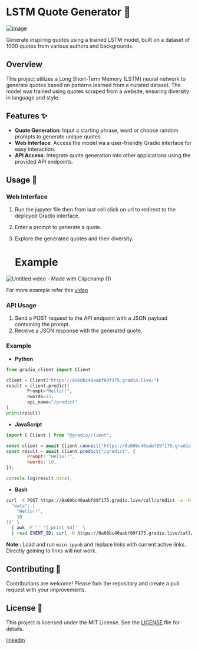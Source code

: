 # LSTM Quote Generator 📜

[![image](https://github.com/akesh-0909/Quotes-Generator-using-LSTM-/assets/155313882/1d0f225f-f6b4-4f67-8878-aa92aabd9a96)
](https://youtu.be/A6BeG1yf6Jw?si=oWzK_CUsvm4HdbAe)


Generate inspiring quotes using a trained LSTM model, built on a dataset of 1000 quotes from various authors and backgrounds.

## Overview

This project utilizes a Long Short-Term Memory (LSTM) neural network to generate quotes based on patterns learned from a curated dataset. The model was trained using quotes scraped from a website, ensuring diversity in language and style.

## Features ✨

- **Quote Generation**: Input a starting phrase, word  or choose random prompts to generate unique quotes.
- **Web Interface**: Access the model via a user-friendly Gradio interface for easy interaction.
- **API Access**: Integrate quote generation into other applications using the provided API endpoints.

## Usage 🚀

### Web Interface

1. Run the jupyter file then from last cell click on url to redirect to the deployed Gradio interface.
2. Enter a prompt to generate a quote.
3. Explore the generated quotes and their diversity.

   # Example
![Untitled video - Made with Clipchamp (1)](https://github.com/akesh-0909/Quotes-Generator-using-LSTM-/assets/155313882/de3e9a73-2187-4689-a560-c091387861c3)

For more example refer this [video](https://youtu.be/A6BeG1yf6Jw?si=8SPN2DN3bcEz1ZZF)


### API Usage

1. Send a POST request to the API endpoint with a JSON payload containing the prompt.
2. Receive a JSON response with the generated quote.
 

### Example
- **Python**
```python
from gradio_client import Client

client = Client("https://8a60bc40aabf89f175.gradio.live/")
result = client.predict(
		Prompt="Hello!!",
		nwords=13,
		api_name="/predict"
)
print(result)
```
- **JavaScript**
```javascript
import { Client } from "@gradio/client";

const client = await Client.connect("https://8a60bc40aabf89f175.gradio.live/");
const result = await client.predict("/predict", { 		
		Prompt: "Hello!!", 		
		nwords: 10, 
});

console.log(result.data);
```
- **Bash**
```bash
curl -X POST https://8a60bc40aabf89f175.gradio.live/call/predict -s -H "Content-Type: application/json" -d '{
  "data": [
    "Hello!!",
    10
]}' \
  | awk -F'"' '{ print $4}'  \
  | read EVENT_ID; curl -N https://8a60bc40aabf89f175.gradio.live/call/predict/$EVENT_ID
```
**Note :**  Load and run `main.ipynb` and replace links with current active links. Directly goining to links will not work. 


## Contributing 🤝

Contributions are welcome! Please fork the repository and create a pull request with your improvements.

## License 📝

This project is licensed under the MIT License. See the [LICENSE](./LICENSE) file for details.

[linkedin](linkedin.com/in/akeshkumar)

